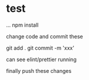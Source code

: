 # test
...
npm install

change code and commit these

git add .
git commit -m 'xxx'

can see elint/prettier running

finally push these changes

